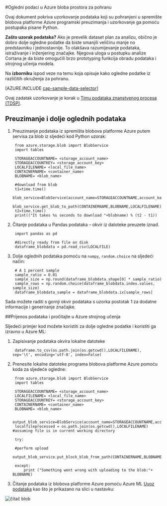 <properties 
    pageTitle="Ogledne podatke iz Azure bloba pohranu | Microsoft Azure" 
    description="Ogledni podaci u spremište blobova platforme Azure" 
    services="machine-learning,storage" 
    documentationCenter="" 
    authors="bradsev" 
    manager="jhubbard" 
    editor="cgronlun" />

<tags 
    ms.service="machine-learning" 
    ms.workload="data-services" 
    ms.tgt_pltfrm="na" 
    ms.devlang="na" 
    ms.topic="article" 
    ms.date="09/19/2016" 
    ms.author="fashah;garye;bradsev" /> 

#<a name="heading"></a>Ogledni podaci u Azure bloba prostora za pohranu


Ovaj dokument pokriva uzorkovanje podataka koji su pohranjeni u spremište blobova platforme Azure programski preuzimanja i uzorkovanje ga pomoću postupaka pisane Python.

**Zašto uzorak podataka?**
Ako je prevelik dataset plan za analizu, obično je dobro dolje ogledne podatke da biste smanjili veličinu manje no predstavniku i jednostavnije. To olakšava razumijevanje podataka, istraživanje i inženjering značajke. Njegova uloga u postupku analize Cortana je da biste omogućili brzo prototyping funkcija obradu podataka i strojnog učenja modela.

Na **izborniku** ispod veze na temu koja opisuje kako ogledne podatke iz različitih okruženja za pohranu. 

[AZURE.INCLUDE [cap-sample-data-selector](../../includes/cap-sample-data-selector.md)]

Ovaj zadatak uzorkovanje je korak u [Timu podataka znanstvenog procesa (TDSP)](https://azure.microsoft.com/documentation/learning-paths/cortana-analytics-process/).


## <a name="download-and-down-sample-data"></a>Preuzimanje i dolje oglednih podataka
1. Preuzimanje podataka iz spremišta blobova platforme Azure putem servisa za blob iz sljedeći kod Python uzorak: 

        from azure.storage.blob import BlobService
        import tables
        
        STORAGEACCOUNTNAME= <storage_account_name>
        STORAGEACCOUNTKEY= <storage_account_key>
        LOCALFILENAME= <local_file_name>        
        CONTAINERNAME= <container_name>
        BLOBNAME= <blob_name>

        #download from blob
        t1=time.time()
        blob_service=BlobService(account_name=STORAGEACCOUNTNAME,account_key=STORAGEACCOUNTKEY)
        blob_service.get_blob_to_path(CONTAINERNAME,BLOBNAME,LOCALFILENAME)
        t2=time.time()
        print(("It takes %s seconds to download "+blobname) % (t2 - t1))

2. Čitanje podataka u Pandas podataka – okvir iz datoteke preuzete iznad.

        import pandas as pd

        #directly ready from file on disk
        dataframe_blobdata = pd.read_csv(LOCALFILE)

3. Dolje oglednih podataka pomoću na `numpy`, `random.choice` na sljedeći način:

        # A 1 percent sample
        sample_ratio = 0.01 
        sample_size = np.round(dataframe_blobdata.shape[0] * sample_ratio)
        sample_rows = np.random.choice(dataframe_blobdata.index.values, sample_size)
        dataframe_blobdata_sample = dataframe_blobdata.ix[sample_rows]

Sada možete raditi s gornji okvir podataka s uzorka postotak 1 za dodatne informacije i generiranje značajke.

##<a name="heading"></a>Prijenos podataka i pročitajte u Azure strojnog učenja

Sljedeći primjer kod možete koristiti za dolje ogledne podatke i koristiti ga izravno u Azure ML:

1. Zapisivanje podataka okvira lokalne datoteke

        dataframe.to_csv(os.path.join(os.getcwd(),LOCALFILENAME), sep='\t', encoding='utf-8', index=False)

2. Prenesite lokalne datoteke programa blobova platforme Azure pomoću koda za sljedeće ogledne:

        from azure.storage.blob import BlobService
        import tables

        STORAGEACCOUNTNAME= <storage_account_name>
        LOCALFILENAME= <local_file_name>
        STORAGEACCOUNTKEY= <storage_account_key>
        CONTAINERNAME= <container_name>
        BLOBNAME= <blob_name>

        output_blob_service=BlobService(account_name=STORAGEACCOUNTNAME,account_key=STORAGEACCOUNTKEY)    
        localfileprocessed = os.path.join(os.getcwd(),LOCALFILENAME) #assuming file is in current working directory
        
        try:
       
        #perform upload
        output_blob_service.put_block_blob_from_path(CONTAINERNAME,BLOBNAME,localfileprocessed)
        
        except:         
            print ("Something went wrong with uploading to the blob:"+ BLOBNAME)

3. Čitanje podataka iz blobova platforme Azure pomoću Azure ML [Uvoz podataka](https://msdn.microsoft.com/library/azure/4e1b0fe6-aded-4b3f-a36f-39b8862b9004/) kao što je prikazano na slici u nastavku:
 
![čitač blob](./media/machine-learning-data-science-sample-data-blob/reader_blob.png)

 
